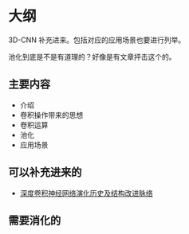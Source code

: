 
# 大纲

3D-CNN 补充进来。包括对应的应用场景也要进行列举。


池化到底是不是有道理的？好像是有文章抨击这个的。

## 主要内容

- 介绍
- 卷积操作带来的思想
- 卷积运算
- 池化
- 应用场景


## 可以补充进来的

- [深度卷积神经网络演化历史及结构改进脉络](https://mp.weixin.qq.com/s?__biz=MzU4MjQ3MDkwNA==&mid=2247484037&idx=1&sn=13ad0d521b6a3578ff031e14950b41f4&chksm=fdb69f12cac11604a42ccb37913c56001a11c65a8d1125c4a9aeba1aed570a751cb400d276b6&scene=21#wechat_redirect)

## 需要消化的
